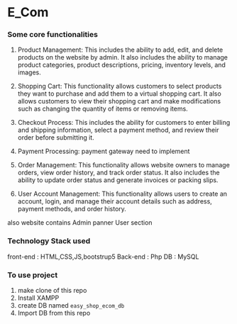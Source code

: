 # E_Com
### Some core functionalities

1. Product Management: This includes the ability to add, edit, and delete products on the website by admin. It also includes the ability to manage product categories, product descriptions, pricing, inventory levels, and images.

2. Shopping Cart: This functionality allows customers to select products they want to purchase and add them to a virtual shopping cart. It also allows customers to view their shopping cart and make modifications such as changing the quantity of items or removing items.

3. Checkout Process: This includes the ability for customers to enter billing and shipping information, select a payment method, and review their order before submitting it.

4. Payment Processing: payment gateway need to implement

5. Order Management: This functionality allows website owners to manage orders, view order history, and track order status. It also includes the ability to update order status and generate invoices or packing slips.

6. User Account Management: This functionality allows users to create an account, login, and manage their account details such as address, payment methods, and order history.

also website contains
Admin panner 
User section

### Technology Stack used
front-end : HTML,CSS,JS,bootstrup5
Back-end : Php
DB : MySQL

### To use project 
1. make clone of this repo
2. Install XAMPP 
3. create DB named `easy_shop_ecom_db`
4. Import DB from this repo
